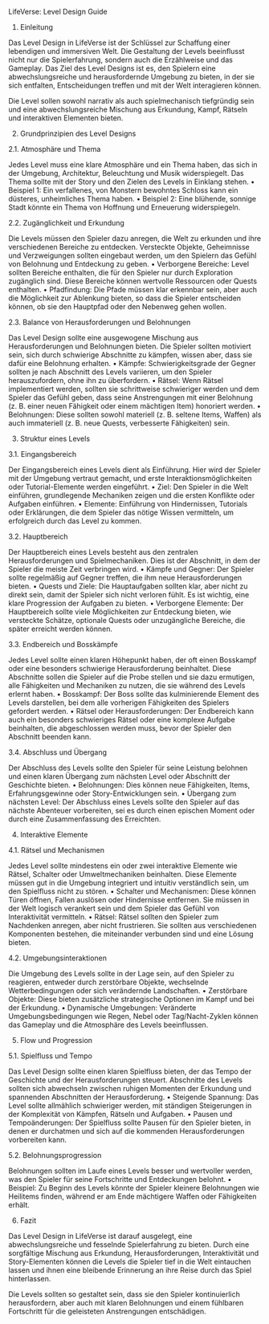 LifeVerse: Level Design Guide

1. Einleitung

Das Level Design in LifeVerse ist der Schlüssel zur Schaffung einer lebendigen und immersiven Welt. Die Gestaltung der Levels beeinflusst nicht nur die Spielerfahrung, sondern auch die Erzählweise und das Gameplay. Das Ziel des Level Designs ist es, den Spielern eine abwechslungsreiche und herausfordernde Umgebung zu bieten, in der sie sich entfalten, Entscheidungen treffen und mit der Welt interagieren können.

Die Level sollen sowohl narrativ als auch spielmechanisch tiefgründig sein und eine abwechslungsreiche Mischung aus Erkundung, Kampf, Rätseln und interaktiven Elementen bieten.

2. Grundprinzipien des Level Designs

2.1. Atmosphäre und Thema

Jedes Level muss eine klare Atmosphäre und ein Thema haben, das sich in der Umgebung, Architektur, Beleuchtung und Musik widerspiegelt. Das Thema sollte mit der Story und den Zielen des Levels in Einklang stehen.
	•	Beispiel 1: Ein verfallenes, von Monstern bewohntes Schloss kann ein düsteres, unheimliches Thema haben.
	•	Beispiel 2: Eine blühende, sonnige Stadt könnte ein Thema von Hoffnung und Erneuerung widerspiegeln.

2.2. Zugänglichkeit und Erkundung

Die Levels müssen den Spieler dazu anregen, die Welt zu erkunden und ihre verschiedenen Bereiche zu entdecken. Versteckte Objekte, Geheimnisse und Verzweigungen sollten eingebaut werden, um den Spielern das Gefühl von Belohnung und Entdeckung zu geben.
	•	Verborgene Bereiche: Level sollten Bereiche enthalten, die für den Spieler nur durch Exploration zugänglich sind. Diese Bereiche können wertvolle Ressourcen oder Quests enthalten.
	•	Pfadfindung: Die Pfade müssen klar erkennbar sein, aber auch die Möglichkeit zur Ablenkung bieten, so dass die Spieler entscheiden können, ob sie den Hauptpfad oder den Nebenweg gehen wollen.

2.3. Balance von Herausforderungen und Belohnungen

Das Level Design sollte eine ausgewogene Mischung aus Herausforderungen und Belohnungen bieten. Die Spieler sollten motiviert sein, sich durch schwierige Abschnitte zu kämpfen, wissen aber, dass sie dafür eine Belohnung erhalten.
	•	Kämpfe: Schwierigkeitsgrade der Gegner sollten je nach Abschnitt des Levels variieren, um den Spieler herauszufordern, ohne ihn zu überfordern.
	•	Rätsel: Wenn Rätsel implementiert werden, sollten sie schrittweise schwieriger werden und dem Spieler das Gefühl geben, dass seine Anstrengungen mit einer Belohnung (z. B. einer neuen Fähigkeit oder einem mächtigen Item) honoriert werden.
	•	Belohnungen: Diese sollten sowohl materiell (z. B. seltene Items, Waffen) als auch immateriell (z. B. neue Quests, verbesserte Fähigkeiten) sein.

3. Struktur eines Levels

3.1. Eingangsbereich

Der Eingangsbereich eines Levels dient als Einführung. Hier wird der Spieler mit der Umgebung vertraut gemacht, und erste Interaktionsmöglichkeiten oder Tutorial-Elemente werden eingeführt.
	•	Ziel: Den Spieler in die Welt einführen, grundlegende Mechaniken zeigen und die ersten Konflikte oder Aufgaben einführen.
	•	Elemente: Einführung von Hindernissen, Tutorials oder Erklärungen, die dem Spieler das nötige Wissen vermitteln, um erfolgreich durch das Level zu kommen.

3.2. Hauptbereich

Der Hauptbereich eines Levels besteht aus den zentralen Herausforderungen und Spielmechaniken. Dies ist der Abschnitt, in dem der Spieler die meiste Zeit verbringen wird.
	•	Kämpfe und Gegner: Der Spieler sollte regelmäßig auf Gegner treffen, die ihm neue Herausforderungen bieten.
	•	Quests und Ziele: Die Hauptaufgaben sollten klar, aber nicht zu direkt sein, damit der Spieler sich nicht verloren fühlt. Es ist wichtig, eine klare Progression der Aufgaben zu bieten.
	•	Verborgene Elemente: Der Hauptbereich sollte viele Möglichkeiten zur Entdeckung bieten, wie versteckte Schätze, optionale Quests oder unzugängliche Bereiche, die später erreicht werden können.

3.3. Endbereich und Bosskämpfe

Jedes Level sollte einen klaren Höhepunkt haben, der oft einen Bosskampf oder eine besonders schwierige Herausforderung beinhaltet. Diese Abschnitte sollen die Spieler auf die Probe stellen und sie dazu ermutigen, alle Fähigkeiten und Mechaniken zu nutzen, die sie während des Levels erlernt haben.
	•	Bosskampf: Der Boss sollte das kulminierende Element des Levels darstellen, bei dem alle vorherigen Fähigkeiten des Spielers gefordert werden.
	•	Rätsel oder Herausforderungen: Der Endbereich kann auch ein besonders schwieriges Rätsel oder eine komplexe Aufgabe beinhalten, die abgeschlossen werden muss, bevor der Spieler den Abschnitt beenden kann.

3.4. Abschluss und Übergang

Der Abschluss des Levels sollte den Spieler für seine Leistung belohnen und einen klaren Übergang zum nächsten Level oder Abschnitt der Geschichte bieten.
	•	Belohnungen: Dies können neue Fähigkeiten, Items, Erfahrungsgewinne oder Story-Entwicklungen sein.
	•	Übergang zum nächsten Level: Der Abschluss eines Levels sollte den Spieler auf das nächste Abenteuer vorbereiten, sei es durch einen epischen Moment oder durch eine Zusammenfassung des Erreichten.

4. Interaktive Elemente

4.1. Rätsel und Mechanismen

Jedes Level sollte mindestens ein oder zwei interaktive Elemente wie Rätsel, Schalter oder Umweltmechaniken beinhalten. Diese Elemente müssen gut in die Umgebung integriert und intuitiv verständlich sein, um den Spielfluss nicht zu stören.
	•	Schalter und Mechanismen: Diese können Türen öffnen, Fallen auslösen oder Hindernisse entfernen. Sie müssen in der Welt logisch verankert sein und dem Spieler das Gefühl von Interaktivität vermitteln.
	•	Rätsel: Rätsel sollten den Spieler zum Nachdenken anregen, aber nicht frustrieren. Sie sollten aus verschiedenen Komponenten bestehen, die miteinander verbunden sind und eine Lösung bieten.

4.2. Umgebungsinteraktionen

Die Umgebung des Levels sollte in der Lage sein, auf den Spieler zu reagieren, entweder durch zerstörbare Objekte, wechselnde Wetterbedingungen oder sich verändernde Landschaften.
	•	Zerstörbare Objekte: Diese bieten zusätzliche strategische Optionen im Kampf und bei der Erkundung.
	•	Dynamische Umgebungen: Veränderte Umgebungsbedingungen wie Regen, Nebel oder Tag/Nacht-Zyklen können das Gameplay und die Atmosphäre des Levels beeinflussen.

5. Flow und Progression

5.1. Spielfluss und Tempo

Das Level Design sollte einen klaren Spielfluss bieten, der das Tempo der Geschichte und der Herausforderungen steuert. Abschnitte des Levels sollten sich abwechseln zwischen ruhigen Momenten der Erkundung und spannenden Abschnitten der Herausforderung.
	•	Steigende Spannung: Das Level sollte allmählich schwieriger werden, mit ständigen Steigerungen in der Komplexität von Kämpfen, Rätseln und Aufgaben.
	•	Pausen und Tempoänderungen: Der Spielfluss sollte Pausen für den Spieler bieten, in denen er durchatmen und sich auf die kommenden Herausforderungen vorbereiten kann.

5.2. Belohnungsprogression

Belohnungen sollten im Laufe eines Levels besser und wertvoller werden, was den Spieler für seine Fortschritte und Entdeckungen belohnt.
	•	Beispiel: Zu Beginn des Levels könnte der Spieler kleinere Belohnungen wie Heilitems finden, während er am Ende mächtigere Waffen oder Fähigkeiten erhält.

6. Fazit

Das Level Design in LifeVerse ist darauf ausgelegt, eine abwechslungsreiche und fesselnde Spielerfahrung zu bieten. Durch eine sorgfältige Mischung aus Erkundung, Herausforderungen, Interaktivität und Story-Elementen können die Levels die Spieler tief in die Welt eintauchen lassen und ihnen eine bleibende Erinnerung an ihre Reise durch das Spiel hinterlassen.

Die Levels sollten so gestaltet sein, dass sie den Spieler kontinuierlich herausfordern, aber auch mit klaren Belohnungen und einem fühlbaren Fortschritt für die geleisteten Anstrengungen entschädigen.

